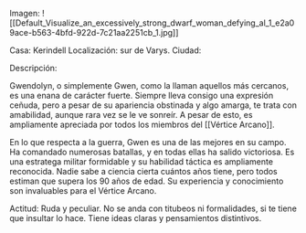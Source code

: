 Imagen:
	![[Default_Visualize_an_excessively_strong_dwarf_woman_defying_al_1_e2a09ace-b563-4bfd-922d-7c21aa2251cb_1.jpg]]

Casa: Kerindell
Localización: sur de Varys.
Ciudad: 

Descripción:

Gwendolyn, o simplemente Gwen, como la llaman aquellos más cercanos, es una enana de carácter fuerte. Siempre lleva consigo una expresión ceñuda, pero a pesar de su apariencia obstinada y algo amarga, te trata con amabilidad, aunque rara vez se le ve sonreír. A pesar de esto, es ampliamente apreciada por todos los miembros del [[Vértice Arcano]].

En lo que respecta a la guerra, Gwen es una de las mejores en su campo. Ha comandado numerosas batallas, y en todas ellas ha salido victoriosa. Es una estratega militar formidable y su habilidad táctica es ampliamente reconocida. Nadie sabe a ciencia cierta cuántos años tiene, pero todos estiman que supera los 90 años de edad. Su experiencia y conocimiento son invaluables para el Vértice Arcano.

Actitud:
	Ruda y peculiar. No se anda con titubeos ni formalidades, si te tiene que insultar lo hace. Tiene ideas claras y pensamientos distintivos.